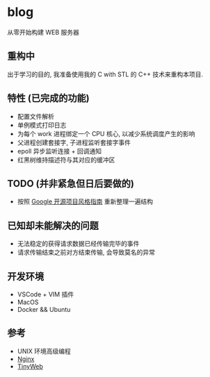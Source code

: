 # blog

从零开始构建 WEB 服务器

## 重构中

出于学习的目的, 我准备使用我的 C with STL 的 C++ 技术来重构本项目.

## 特性 (已完成的功能)

- 配置文件解析
- 单例模式打印日志
- 为每个 work 进程绑定一个 CPU 核心, 以减少系统调度产生的影响
- 父进程创建套接字, 子进程监听套接字事件
- epoll 异步监听连接 + 回调通知
- 红黑树维持描述符与其对应的缓冲区

## TODO (并非紧急但日后要做的)

- 按照 [Google 开源项目风格指南](http://zh-google-styleguide.readthedocs.io/en/latest/google-cpp-styleguide/) 重新整理一遍结构

## 已知却未能解决的问题

- 无法稳定的获得请求数据已经传输完毕的事件
- 请求传输结束之前对方结束传输, 会导致莫名的异常

## 开发环境

- VSCode + VIM 插件
- MacOS
- Docker && Ubuntu

## 参考

- UNIX 环境高级编程
- [Nginx](http://nginx.org/)
- [TinyWeb](https://github.com/GeneralSandman/TinyWeb)